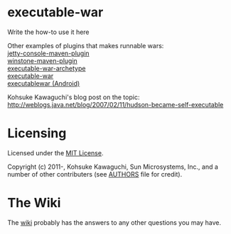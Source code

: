 executable-war
===========================
Write the how-to use it here

Other examples of plugins that makes runnable wars:  
[jetty-console-maven-plugin](http://simplericity.com/2009/11/10/1257880778509.html)  
[winstone-maven-plugin](http://blog.jayway.com/2008/11/28/executable-war-with-winstone-maven-plugin)  
[executable-war-archetype](http://code.google.com/p/executable-war-archetype)  
[executable-war](http://github.com/jfrichard/executable-war)  
[executablewar (Android)](http://android.git.kernel.org/?p=tools/executablewar.git)

Kohsuke Kawaguchi's blog post on the topic:  
http://weblogs.java.net/blog/2007/02/11/hudson-became-self-executable


Licensing
=========
Licensed under the [MIT License].

Copyright (c) 2011-, Kohsuke Kawaguchi, Sun Microsystems, Inc., and a number of other contributers (see [AUTHORS] file for credit).


The Wiki
========
The [wiki][] probably has the answers to any other questions you may have.

[wiki]: http://wiki.github.com/stigkj/executable-war
[MIT License]: https://github.com/stigkj/executable-war/raw/master/LICENSE
[AUTHORS]: https://github.com/stigkj/executable-war/raw/master/AUTHORS